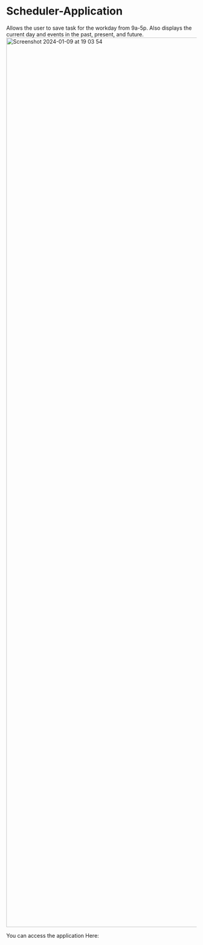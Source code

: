 # Scheduler-Application
Allows the user to save task for the workday from 9a-5p. Also displays the current day and events in the past, present, and future.
<img width="2351" alt="Screenshot 2024-01-09 at 19 03 54" src="https://github.com/AFitzgerald95/Scheduler-Application/assets/132597919/5d673b7d-6bf5-4a16-8f63-70defa9afcc2">

You can access the application Here: 
